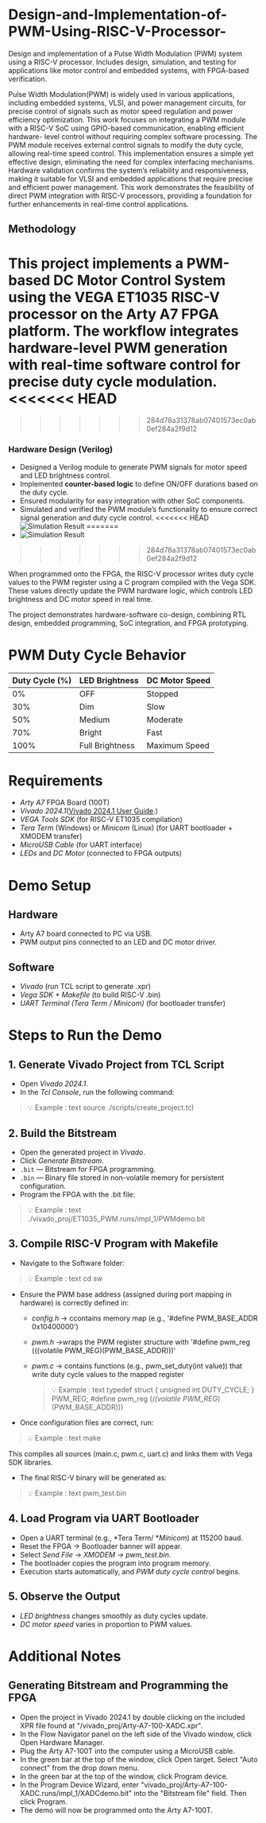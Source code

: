 # Design-and-Implementation-of-PWM-Using-RISC-V-Processor-
Design and implementation of a Pulse Width Modulation (PWM) system using a RISC-V processor. Includes design, simulation, and testing for applications like motor control and embedded systems, with FPGA-based verification.


Pulse Width Modulation(PWM) is widely used in 
various applications, including embedded systems, VLSI, and 
power management circuits, for precise control of signals such as 
motor speed regulation and power efficiency optimization. This 
work focuses on integrating a PWM module with a RISC-V SoC 
using GPIO-based communication, enabling efficient hardware- 
level control without requiring complex software processing. The 
PWM module receives external control signals to modify the 
duty cycle, allowing real-time speed control. This implementation 
ensures a simple yet effective design, eliminating the need for 
complex interfacing mechanisms. Hardware validation confirms 
the system’s reliability and responsiveness, making it suitable 
for VLSI and embedded applications that require precise and 
efficient power management. This work demonstrates the feasibility of direct PWM integration with RISC-V processors, 
providing a foundation for further enhancements in real-time 
control applications.


## Methodology

This project implements a **PWM-based DC Motor Control System** using the **VEGA ET1035 RISC-V processor** on the **Arty A7 FPGA** platform. The workflow integrates hardware-level PWM generation with real-time software control for precise duty cycle modulation.
<<<<<<< HEAD
=======

>>>>>>> 284d78a31378ab07401573ec0ab0ef284a2f9d12


###  Hardware Design (Verilog)
- Designed a Verilog module to generate PWM signals for motor speed and LED brightness control.  
- Implemented **counter-based logic** to define ON/OFF durations based on the duty cycle.  
- Ensured modularity for easy integration with other SoC components.
- Simulated and verified the PWM module’s functionality to ensure correct signal generation and duty cycle control.
<<<<<<< HEAD
![Simulation Result](./sim.jpg) 
=======
- ![Simulation Result](./sim.jpg) 
>>>>>>> 284d78a31378ab07401573ec0ab0ef284a2f9d12

When programmed onto the FPGA, the RISC-V processor writes duty cycle values to the PWM register using a C program compiled with the Vega SDK. These values directly update the PWM hardware logic, which controls LED brightness and DC motor speed in real time.

The project demonstrates hardware-software co-design, combining RTL design, embedded programming, SoC integration, and FPGA prototyping.

# PWM Duty Cycle Behavior
| Duty Cycle (%) | LED Brightness  | DC Motor Speed |
| -------------- | --------------- | -------------- |
| 0%             | OFF             | Stopped        |
| 30%            | Dim             | Slow           |
| 50%            | Medium          | Moderate       |
| 70%            | Bright          | Fast           |
| 100%           | Full Brightness | Maximum Speed  |


# Requirements
- *Arty A7* FPGA Board (100T)
- *Vivado 2024.1*([Vivado 2024.1 User Guide](https://hthreads.github.io/classes/embedded-systems/labs/assets/guides/VivadoGuide2024_1.pdf).)
- *VEGA Tools SDK* (for RISC-V ET1035 compilation)
- *Tera Term* (Windows) or *Minicom* (Linux) (for UART bootloader + XMODEM transfer)
- *MicroUSB Cable* (for UART interface)
- *LEDs* and *DC Motor* (connected to FPGA outputs)

# Demo Setup
## Hardware

- Arty A7 board connected to PC via USB.
- PWM output pins connected to an LED and DC motor driver.

## Software

- *Vivado* (run TCL script to generate .xpr)
- *Vega SDK + Makefile* (to build RISC-V .bin)
- *UART Terminal (Tera Term / Minicom)* (for bootloader transfer)

 # Steps to Run the Demo

## 1. Generate Vivado Project from TCL Script

- Open *Vivado 2024.1*.  
- In the *Tcl Console*, run the following command:
> 💡 Example :
text
source ./scripts/create_project.tcl


## 2. Build the Bitstream

- Open the generated project in *Vivado*.  
- Click *Generate Bitstream*. 
 - `.bit` — Bitstream for FPGA programming.  
  - `.bin` — Binary file stored in non-volatile memory for persistent configuration. 
- Program the FPGA with the .bit file: 
> 💡 Example :
text
./vivado_proj/ET1035_PWM.runs/impl_1/PWMdemo.bit


## 3. Compile RISC-V Program with Makefile

- Navigate to the Software folder:  
> 💡 Example :
text
 cd sw

- Ensure the PWM base address (assigned during port mapping in hardware) is correctly defined in:

  - *config.h* → ccontains memory map (e.g., '#define PWM_BASE_ADDR 0x10400000') 
  - *pwm.h* →wraps the PWM register structure with '#define pwm_reg (((volatile PWM_REG)(PWM_BASE_ADDR)))'
    

  - *pwm.c* → contains functions (e.g., pwm_set_duty(int value)) that write duty cycle values to the mapped register
    > 💡 Example :
    text
    typedef struct {
    unsigned int DUTY_CYCLE;
    } PWM_REG;
    #define pwm_reg (*((volatile PWM_REG*)(PWM_BASE_ADDR)))
    
- Once configuration files are correct, run:  
 > 💡 Example :
text
make


This compiles all sources (main.c, pwm.c, uart.c) and links them with Vega SDK libraries.  
- The final RISC-V binary will be generated as:  

 > 💡 Example :
text
    pwm_test.bin

## 4. Load Program via UART Bootloader  

- Open a UART terminal (e.g., *Tera Term/ **Minicom*) at 115200 baud.  
- Reset the FPGA → Bootloader banner will appear.  
- Select *Send File → XMODEM → pwm_test.bin*.  
- The bootloader copies the program into program memory.  
- Execution starts automatically, and *PWM duty cycle control* begins.  

## 5. Observe the Output  

- *LED brightness* changes smoothly as duty cycles update.  
- *DC motor speed* varies in proportion to PWM values.
# Additional Notes
  ## Generating Bitstream and Programming the FPGA
  - Open the project in Vivado 2024.1 by double clicking on the included XPR file found at "<archive extracted location>/vivado_proj/Arty-A7-100-XADC.xpr".
  - In the Flow Navigator panel on the left side of the Vivado window, click Open Hardware Manager.
  - Plug the Arty A7-100T into the computer using a MicroUSB cable.
  - In the green bar at the top of the window, click Open target. Select "Auto connect" from the drop down menu.
  - In the green bar at the top of the window, click Program device.
  - In the Program Device Wizard, enter "<archive extracted location>vivado_proj/Arty-A7-100-XADC.runs/impl_1/XADCdemo.bit" into the "Bitstream file" field. Then click Program.
  - The demo will now be programmed onto the Arty A7-100T.